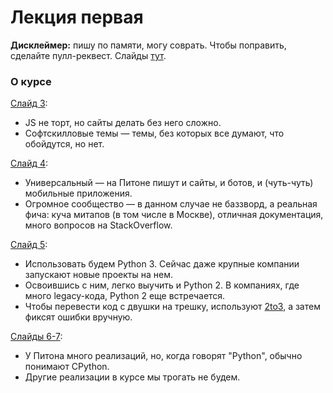 # Лекция первая
**Дисклеймер:** пишу по памяти, могу соврать. Чтобы поправить, сделайте пулл-реквест.
Слайды [тут](http://melevir.com/static/styleru_py/slides/1.html).

### О курсе
[Слайд 3](http://melevir.com/static/styleru_py/slides/1.html?full#3):

- JS не торт, но сайты делать без него сложно. 
- Софтскилловые темы — темы, без которых все думают, что обойдутся, но нет.

[Слайд 4](http://melevir.com/static/styleru_py/slides/1.html?full#4): 

- Универсальный — на Питоне пишут и сайты, и ботов, и (чуть-чуть) мобильные приложения.
- Огромное сообщество — в данном случае не баззворд, а реальная фича: куча митапов (в том числе в Москве), отличная документация, много вопросов на StackOverflow.

[Слайд 5](http://melevir.com/static/styleru_py/slides/1.html?full#5): 

- Использовать будем Python 3. Сейчас даже крупные компании запускают новые проекты на нем. 
- Освоившись с ним, легко выучить и Python 2. В компаниях, где много legacy-кода, Python 2 еще встречается. 
- Чтобы перевести код с двушки на трешку, используют [2to3](https://docs.python.org/3.0/library/2to3.html), а затем фиксят ошибки вручную.

[Слайды 6-7](http://melevir.com/static/styleru_py/slides/1.html?full#6):
- У Питона много реализаций, но, когда говорят "Python", обычно понимают CPython. 
- Другие реализации в курсе мы трогать не будем.
